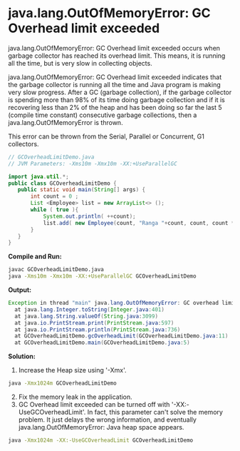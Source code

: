# java.lang.OutOfMemoryError: GC Overhead limit exceeded

java.lang.OutOfMemoryError: GC Overhead limit exceeded occurs when garbage collector has reached its overhead limit. This means, it is running all the time, but is very slow in collecting objects.

java.lang.OutOfMemoryError: GC Overhead limit exceeded indicates that the garbage collector is running all the time and Java program is making very slow progress. After a GC (garbage collection), if the garbage collector is spending more than 98% of its time doing garbage collection and if it is recovering less than 2% of the heap and has been doing so far the last 5 (compile time constant) consecutive garbage collections, then a java.lang.OutOfMemoryError is thrown.

This error can be thrown from the Serial, Parallel or Concurrent, G1 collectors.

```java
// GCOverheadLimitDemo.java
// JVM Parameters: -Xms10m -Xmx10m -XX:+UseParallelGC

import java.util.*;
public class GCOverheadLimitDemo {
   public static void main(String[] args) {
       int count = 0 ;
       List <Employee> list = new ArrayList<> ();
       while ( true ){
           System.out.println( ++count);
           list.add( new Employee(count, "Ranga "+count, count, count * 0.5f));
       }
   }
}
```
**Compile and Run:**
```sh
javac GCOverheadLimitDemo.java
java -Xms10m -Xmx10m -XX:+UseParallelGC GCOverheadLimitDemo
```
**Output:**
```java
Exception in thread "main" java.lang.OutOfMemoryError: GC overhead limit exceeded
  at java.lang.Integer.toString(Integer.java:401)
  at java.lang.String.valueOf(String.java:3099)
  at java.io.PrintStream.print(PrintStream.java:597)
  at java.io.PrintStream.println(PrintStream.java:736)
  at GCOverheadLimitDemo.gcOverheadLimit(GCOverheadLimitDemo.java:11)
  at GCOverheadLimitDemo.main(GCOverheadLimitDemo.java:5)
```
**Solution:**
1. Increase the Heap size using '-Xmx'.
```sh
java -Xmx1024m GCOverheadLimitDemo
```
2. Fix the memory leak in the application.
3. GC Overhead limit exceeded can be turned off with '-XX:-UseGCOverheadLimit'. In fact, this parameter can't solve the memory problem. It just delays the wrong information, and eventually java.lang.OutOfMemoryError: Java heap space appears.
```sh
java -Xmx1024m -XX:-UseGCOverheadLimit GCOverheadLimitDemo
```
